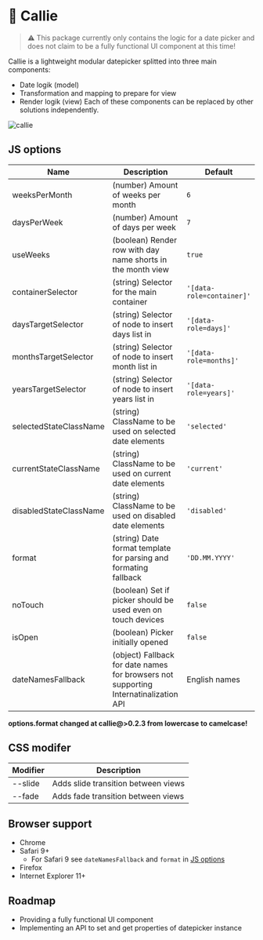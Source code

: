 # &#x1f4c5; Callie

> &#x26a0; This package currently only contains the logic for a date picker and does not claim to be a fully functional UI component at this time!


Callie is a lightweight modular datepicker splitted into three main components:
* Date logik (model)
* Transformation and mapping to prepare for view
* Render logik (view) Each of these components can be replaced by other solutions independently.

![callie](https://cloud.githubusercontent.com/assets/1252204/23463417/af02a710-fe91-11e6-98c3-74bfadbae45b.gif)

## JS options
| Name                   | Description                                                                           | Default                   |
|------------------------|---------------------------------------------------------------------------------------|---------------------------|
| weeksPerMonth          | (number) Amount of weeks per month                                                    | `6`                       |
| daysPerWeek            | (number) Amount of days per week                                                      | `7`                       |
| useWeeks               | (boolean) Render row with day name shorts in the month view                           | `true`                    |
| containerSelector      | (string) Selector for the main container                                              | `'[data-role=container]'` |
| daysTargetSelector     | (string) Selector of node to insert days list in                                      | `'[data-role=days]'`      |
| monthsTargetSelector   | (string) Selector of node to insert month list in                                     | `'[data-role=months]'`    |
| yearsTargetSelector    | (string) Selector of node to insert years list in                                     | `'[data-role=years]'`     |
| selectedStateClassName | (string) ClassName to be used on selected date elements                               | `'selected'`              |
| currentStateClassName  | (string) ClassName to be used on current date elements                                | `'current'`               |
| disabledStateClassName | (string) ClassName to be used on disabled date elements                               | `'disabled'`              |
| format                 | (string) Date format template for parsing and formating fallback                      | `'DD.MM.YYYY'`            |
| noTouch                | (boolean) Set if picker should be used even on touch devices                          | `false`                   |
| isOpen                 | (boolean) Picker initially opened                                                     | `false`                   |
| dateNamesFallback      | (object) Fallback for date names for browsers not supporting Internatinalization API  | English names             |

**options.format changed at callie@>0.2.3 from lowercase to camelcase!**

## CSS modifer
| Modifier | Description                         |
| -------- | ----------------------------------- |
| --slide  | Adds slide transition between views |
| --fade   | Adds fade transition between views  |

## Browser support
* Chrome
* Safari 9+
  * For Safari 9 see `dateNamesFallback` and `format` in [JS options](#js-options)
* Firefox
* Internet Explorer 11+

## Roadmap
* Providing a fully functional UI component
* Implementing an API to set and get properties of datepicker instance
